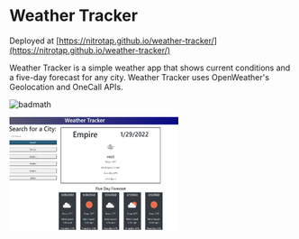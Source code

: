 # Weather Tracker

Deployed at [https://nitrotap.github.io/weather-tracker/](https://nitrotap.github.io/weather-tracker/)

Weather Tracker is a simple weather app that shows current conditions and a five-day forecast for any city. Weather Tracker uses OpenWeather's Geolocation and OneCall APIs.

![badmath](https://img.shields.io/github/languages/top/nitrotap/weather-tracker)

<img src="./assets/images/screen-shot.png" width="300px" height="200px">

